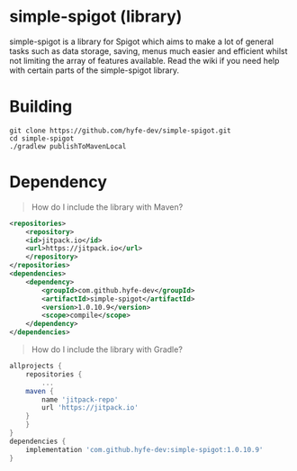 # simple-spigot (library)

simple-spigot is a library for Spigot which aims to make a lot of general tasks such as data storage, saving, menus much easier and efficient whilst not limiting the array of features available. Read the wiki if you need help with certain parts of the simple-spigot library.

# Building
```shell
git clone https://github.com/hyfe-dev/simple-spigot.git
cd simple-spigot
./gradlew publishToMavenLocal
```

# Dependency

> How do I include the library with Maven?
```xml
<repositories>
    <repository>
	<id>jitpack.io</id>
	<url>https://jitpack.io</url>
    </repository>
</repositories>
<dependencies>
    <dependency>
        <groupId>com.github.hyfe-dev</groupId>
        <artifactId>simple-spigot</artifactId>
        <version>1.0.10.9</version>
        <scope>compile</scope>
    </dependency>
</dependencies>
```

> How do I include the library with Gradle?
```gradle
allprojects {
    repositories {
        ...
	maven { 
	    name 'jitpack-repo'
	    url 'https://jitpack.io' 
	}
    }
}
dependencies {
    implementation 'com.github.hyfe-dev:simple-spigot:1.0.10.9'
}
```
